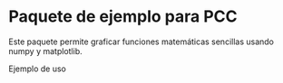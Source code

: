 # Paquete de ejemplo para PCC
Este paquete permite graficar funciones matemáticas sencillas usando numpy y matplotlib.

Ejemplo de uso


